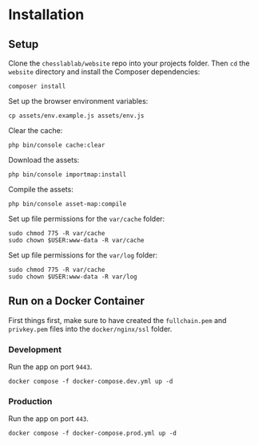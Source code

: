 # Installation

## Setup

Clone the `chesslablab/website` repo into your projects folder. Then `cd` the `website` directory and install the Composer dependencies:

```text
composer install
```

Set up the browser environment variables:

```text
cp assets/env.example.js assets/env.js
```

Clear the cache:

```text
php bin/console cache:clear
```

Download the assets:

```text
php bin/console importmap:install
```

Compile the assets:

```text
php bin/console asset-map:compile
```

Set up file permissions for the `var/cache` folder:

```
sudo chmod 775 -R var/cache
sudo chown $USER:www-data -R var/cache
```

Set up file permissions for the `var/log` folder:

```
sudo chmod 775 -R var/cache
sudo chown $USER:www-data -R var/log
```

## Run on a Docker Container

First things first, make sure to have created the `fullchain.pem` and `privkey.pem` files into the `docker/nginx/ssl` folder.

### Development

Run the app on port `9443`.

```text
docker compose -f docker-compose.dev.yml up -d
```

### Production

Run the app on port `443`.

```text
docker compose -f docker-compose.prod.yml up -d
```
